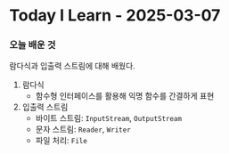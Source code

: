# Today I Learn - 2025-03-07

### 오늘 배운 것
람다식과 입출력 스트림에 대해 배웠다.

1. 람다식
    - 함수형 인터페이스를 활용해 익명 함수를 간결하게 표현
2. 입출력 스트림
    - 바이트 스트림: `InputStream`, `OutputStream`
    - 문자 스트림: `Reader`, `Writer`
    - 파일 처리: `File`
